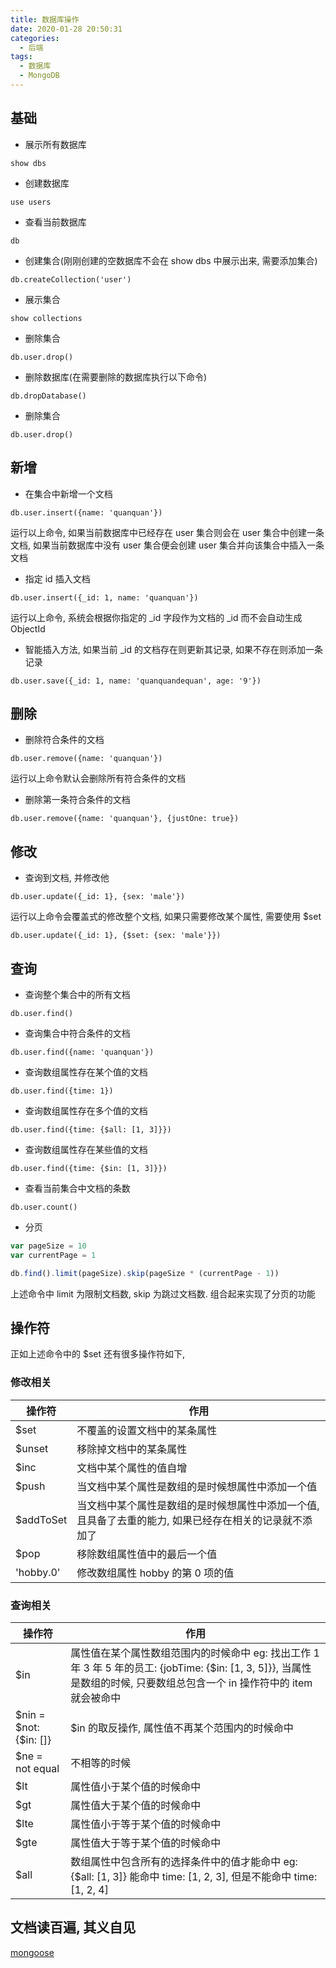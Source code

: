 ```yaml
---
title: 数据库操作
date: 2020-01-28 20:50:31
categories:
  - 后端
tags:
  - 数据库
  - MongoDB
---
```


## 基础

- 展示所有数据库
```shell
show dbs
```

- 创建数据库
```shell
use users
```

- 查看当前数据库
```shell
db
```

- 创建集合(刚刚创建的空数据库不会在 show dbs 中展示出来, 需要添加集合)
```shell
db.createCollection('user')
```

- 展示集合
```shell
show collections
```

- 删除集合
```shell
db.user.drop()
```

- 删除数据库(在需要删除的数据库执行以下命令)
```shell
db.dropDatabase()
```

- 删除集合
```shell
db.user.drop()
```

## 新增

- 在集合中新增一个文档
```shell
db.user.insert({name: 'quanquan'})
```
运行以上命令, 如果当前数据库中已经存在 user 集合则会在 user 集合中创建一条文档, 如果当前数据库中没有 user 集合便会创建 user 集合并向该集合中插入一条文档

- 指定 id 插入文档
```shell
db.user.insert({_id: 1, name: 'quanquan'})
```
运行以上命令, 系统会根据你指定的 _id 字段作为文档的 _id 而不会自动生成 ObjectId

- 智能插入方法, 如果当前 _id 的文档存在则更新其记录, 如果不存在则添加一条记录
```shell
db.user.save({_id: 1, name: 'quanquandequan', age: '9'})
```

## 删除

- 删除符合条件的文档
```shell
db.user.remove({name: 'quanquan'})
```
运行以上命令默认会删除所有符合条件的文档

- 删除第一条符合条件的文档
```shell
db.user.remove({name: 'quanquan'}, {justOne: true})
```

## 修改

- 查询到文档, 并修改他
```shell
db.user.update({_id: 1}, {sex: 'male'})
```

运行以上命令会覆盖式的修改整个文档, 如果只需要修改某个属性, 需要使用 $set

```shell
db.user.update({_id: 1}, {$set: {sex: 'male'}})
```

## 查询

- 查询整个集合中的所有文档
```shell
db.user.find()
```
- 查询集合中符合条件的文档
```shell
db.user.find({name: 'quanquan'})
```

- 查询数组属性存在某个值的文档
```shell
db.user.find({time: 1})
```

- 查询数组属性存在多个值的文档
```shell
db.user.find({time: {$all: [1, 3]}})
```

- 查询数组属性存在某些值的文档
```shell
db.user.find({time: {$in: [1, 3]}})
```

- 查看当前集合中文档的条数
```shell
db.user.count()
```

- 分页
```js
var pageSize = 10
var currentPage = 1

db.find().limit(pageSize).skip(pageSize * (currentPage - 1))
```
上述命令中 limit 为限制文档数, skip 为跳过文档数. 组合起来实现了分页的功能

## 操作符

正如上述命令中的 $set 还有很多操作符如下,

### 修改相关

操作符 | 作用
--- | ---
$set | 不覆盖的设置文档中的某条属性
$unset | 移除掉文档中的某条属性
$inc | 文档中某个属性的值自增
$push | 当文档中某个属性是数组的是时候想属性中添加一个值
$addToSet | 当文档中某个属性是数组的是时候想属性中添加一个值, 且具备了去重的能力, 如果已经存在相关的记录就不添加了
$pop | 移除数组属性值中的最后一个值
'hobby.0' | 修改数组属性 hobby 的第 0 项的值

### 查询相关

操作符 | 作用
--- | ---
$in | 属性值在某个属性数组范围内的时候命中 eg: 找出工作 1 年 3 年 5 年的员工: {jobTime: {$in: [1, 3, 5]}}, 当属性是数组的时候, 只要数组总包含一个 in 操作符中的 item 就会被命中
$nin = $not: {$in: []} | $in 的取反操作, 属性值不再某个范围内的时候命中
$ne = not equal | 不相等的时候
$lt | 属性值小于某个值的时候命中
$gt | 属性值大于某个值的时候命中
$lte | 属性值小于等于某个值的时候命中
$gte | 属性值大于等于某个值的时候命中
$all | 数组属性中包含所有的选择条件中的值才能命中 eg: {$all: [1, 3]} 能命中 time: [1, 2, 3], 但是不能命中 time: [1, 2, 4]

## 文档读百遍, 其义自见

[mongoose](https://mongoosejs.com/)
